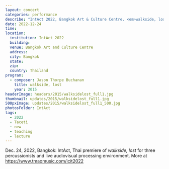 ```yaml
---
layout: concert
categories: performance
describe: "IntAct 2022, Bangkok Art & Culture Centre. <em>walkside, lost</em> Thai premiere"
date: 2022-12-24
time:
location:
  institution: IntAct 2022
  building:
  venue: Bangkok Art and Culture Centre
  address:
  city: Bangkok
  state:
  zip:
  country: Thailand
program:
  - composer: Jason Thorpe Buchanan
    title: walkside, lost
    year: 2015
headerImage: headers/2015/walksidelost_full1.jpg
thumbnail: updates/2015/walksidelost_full1.jpg
500pxImage: updates/2015/walksidelost_full1_500.jpg
photosFolder: IntAct
tags:
  - 2022
  - Taceti
  - new
  - teaching
  - lecture
---
```


Dec. 24, 2022, Bangkok: IntAct, Thai premiere of <em>walkside, lost</em> for three percussionists and live audiovisual processing environment. More at https://www.tmaomusic.com/icit2022
